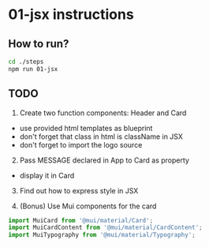# 01-jsx instructions

## How to run?

```Bash
cd ./steps
npm run 01-jsx
```

## TODO

1. Create two function components: Header and Card

- use provided html templates as blueprint
- don't forget that class in html is className in JSX
- don't forget to import the logo source

2. Pass MESSAGE declared in App to Card as property

- display it in Card

3. Find out how to express style in JSX

4. (Bonus) Use Mui components for the card

```typescript
import MuiCard from '@mui/material/Card';
import MuiCardContent from '@mui/material/CardContent';
import MuiTypography from '@mui/material/Typography';
```
